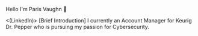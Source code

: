 Hello I'm Paris Vaughn 👋

<(Linkedln)>
[Brief Introduction]
I currently an Account Manager for Keurig Dr. Pepper who is pursuing my passion for Cybersecurity.
<!--
**theroguetomato/theroguetomato** is a ✨ _special_ ✨ repository because its `README.md` (this file) appears on your GitHub profile.
[Brief Introduction]
I currently an Account Manager for Keurig Dr. Pepper who is pursuing

- 🔭 I’m currently working on ...
- 🌱 I’m currently learning ...
- 👯 I’m looking to collaborate on ...
- 🤔 I’m looking for help with ...
- 💬 Ask me about ...
- 📫 How to reach me: ...
- 😄 Pronouns: ...
- ⚡ Fun fact: ...
-->
